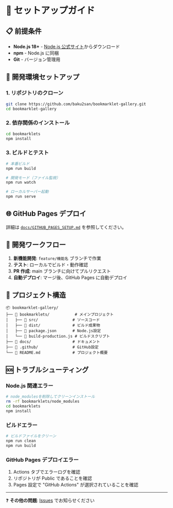 # 🚀 セットアップガイド

## 📋 前提条件

- **Node.js 18+** - [Node.js 公式サイト](https://nodejs.org/)からダウンロード
- **npm** - Node.js に同梱
- **Git** - バージョン管理用

## 🔧 開発環境セットアップ

### 1. リポジトリのクローン

```bash
git clone https://github.com/baku2san/bookmarklet-gallery.git
cd bookmarklet-gallery
```

### 2. 依存関係のインストール

```bash
cd bookmarklets
npm install
```

### 3. ビルドとテスト

```bash
# 本番ビルド
npm run build

# 開発モード（ファイル監視）
npm run watch

# ローカルサーバー起動
npm run serve
```

## 🌐 GitHub Pages デプロイ

詳細は [`docs/GITHUB_PAGES_SETUP.md`](./GITHUB_PAGES_SETUP.md) を参照してください。

## 🔄 開発ワークフロー

1. **新機能開発**: `feature/機能名` ブランチで作業
2. **テスト**: ローカルでビルド・動作確認
3. **PR 作成**: main ブランチに向けてプルリクエスト
4. **自動デプロイ**: マージ後、GitHub Pages に自動デプロイ

## 📁 プロジェクト構造

```tree
📦 bookmarklet-gallery/
├── 📁 bookmarklets/           # メインプロジェクト
│   ├── 📁 src/               # ソースコード
│   ├── 📁 dist/              # ビルド成果物
│   ├── 📄 package.json       # Node.js設定
│   └── 📄 build-production.js # ビルドスクリプト
├── 📁 docs/                  # ドキュメント
├── 📁 .github/               # GitHub設定
└── 📄 README.md              # プロジェクト概要
```

## 🆘 トラブルシューティング

### Node.js 関連エラー

```bash
# node_modulesを削除してクリーンインストール
rm -rf bookmarklets/node_modules
cd bookmarklets
npm install
```

### ビルドエラー

```bash
# ビルドファイルをクリーン
npm run clean
npm run build
```

### GitHub Pages デプロイエラー

1. Actions タブでエラーログを確認
2. リポジトリが Public であることを確認
3. Pages 設定で "GitHub Actions" が選択されていることを確認

---

❓ **その他の問題**: [Issues](https://github.com/baku2san/bookmarklet-gallery/issues) でお知らせください
